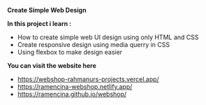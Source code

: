 **Create Simple Web Design**

**In this project i learn :**
  * How to create simple web UI design using only HTML and CSS
  * Create responsive design using media querry in CSS
  * Using flexbox to make design easier
  
**You can visit the website here**
* https://webshop-rahmanurs-projects.vercel.app/
* https://ramencina-webshop.netlify.app/
* https://ramencina.github.io/webshop/
